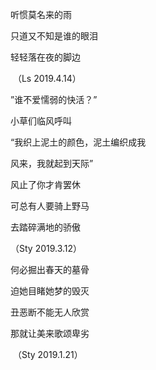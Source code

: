 听惯莫名来的雨

只道又不知是谁的眼泪

轻轻落在夜的脚边

​	（Ls 2019.4.14）



”谁不爱懦弱的快活？”

小草们临风呼叫

“我织上泥土的颜色，泥土编织成我

风来，我就起到天际”

风止了你才肯罢休



可总有人要骑上野马

去踏碎满地的骄傲

 （Sty 2019.3.12）



何必掘出春天的墓骨

迫她目睹她梦的毁灭

丑恶断不能无人欣赏

那就让美来歌颂卑劣

​	（Sty 2019.1.21）



